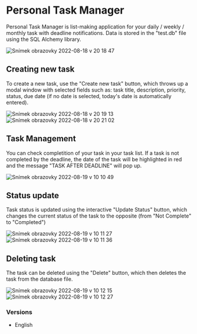 # Personal Task Manager
Personal Task Manager is list-making application for your daily / weekly / monthly task with deadline notifications. Data is stored in the "test.db" file using the SQL Alchemy library.

![Snímek obrazovky 2022-08-18 v 20 18 47](https://user-images.githubusercontent.com/105454484/185573677-db7de920-ed90-4224-bd75-90ca5ff8371e.png)

## Creating new task
To create a new task, use the "Create new task" button, which throws up a modal window with selected fields such as: task title, description, priority, status, due date (if no date is selected, today's date is automatically entered).

![Snímek obrazovky 2022-08-18 v 20 19 13](https://user-images.githubusercontent.com/105454484/185574416-047482de-e4e7-4952-9bc4-8c1e711c0c67.png)
![Snímek obrazovky 2022-08-18 v 20 21 02](https://user-images.githubusercontent.com/105454484/185574434-0d8cc0e0-bd53-48ff-a507-221b6f3db1a7.png)

## Task Management
You can check completition of your task in your task list. If a task is not completed by the deadline, the date of the task will be highlighted in red and the message "TASK AFTER DEADLINE" will pop up.

![Snímek obrazovky 2022-08-19 v 10 10 49](https://user-images.githubusercontent.com/105454484/185574565-4b704f01-2892-455f-87fd-cd149d4684d4.png)

## Status update
Task status is updated using the interactive "Update Status" button, which changes the current status of the task to the opposite (from "Not Complete" to "Completed")

![Snímek obrazovky 2022-08-19 v 10 11 27](https://user-images.githubusercontent.com/105454484/185574692-cdf02eba-0869-4af9-a1be-91d7265f4a18.png)
![Snímek obrazovky 2022-08-19 v 10 11 36](https://user-images.githubusercontent.com/105454484/185574716-9d4445ea-7ac5-4f42-b9db-83f704d28335.png)

## Deleting task
The task can be deleted using the "Delete" button, which then deletes the task from the database file.

![Snímek obrazovky 2022-08-19 v 10 12 15](https://user-images.githubusercontent.com/105454484/185574844-d4d2c671-31ac-491f-97c5-07133c5f124f.png)
![Snímek obrazovky 2022-08-19 v 10 12 27](https://user-images.githubusercontent.com/105454484/185574869-07b5b1e2-c6d8-4bf2-af5e-2f582d5f24de.png)


### Versions
 - English

